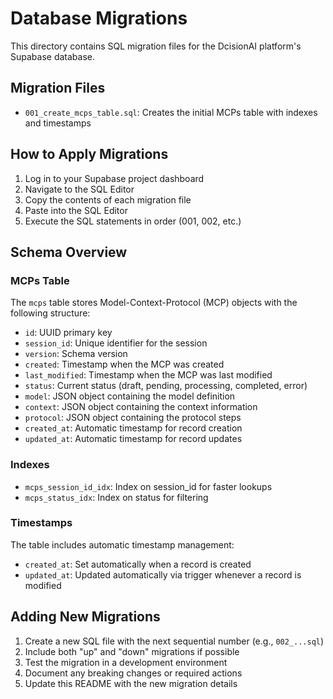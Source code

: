 # Database Migrations

This directory contains SQL migration files for the DcisionAI platform's Supabase database.

## Migration Files

- `001_create_mcps_table.sql`: Creates the initial MCPs table with indexes and timestamps

## How to Apply Migrations

1. Log in to your Supabase project dashboard
2. Navigate to the SQL Editor
3. Copy the contents of each migration file
4. Paste into the SQL Editor
5. Execute the SQL statements in order (001, 002, etc.)

## Schema Overview

### MCPs Table

The `mcps` table stores Model-Context-Protocol (MCP) objects with the following structure:

- `id`: UUID primary key
- `session_id`: Unique identifier for the session
- `version`: Schema version
- `created`: Timestamp when the MCP was created
- `last_modified`: Timestamp when the MCP was last modified
- `status`: Current status (draft, pending, processing, completed, error)
- `model`: JSON object containing the model definition
- `context`: JSON object containing the context information
- `protocol`: JSON object containing the protocol steps
- `created_at`: Automatic timestamp for record creation
- `updated_at`: Automatic timestamp for record updates

### Indexes

- `mcps_session_id_idx`: Index on session_id for faster lookups
- `mcps_status_idx`: Index on status for filtering

### Timestamps

The table includes automatic timestamp management:
- `created_at`: Set automatically when a record is created
- `updated_at`: Updated automatically via trigger whenever a record is modified

## Adding New Migrations

1. Create a new SQL file with the next sequential number (e.g., `002_...sql`)
2. Include both "up" and "down" migrations if possible
3. Test the migration in a development environment
4. Document any breaking changes or required actions
5. Update this README with the new migration details 